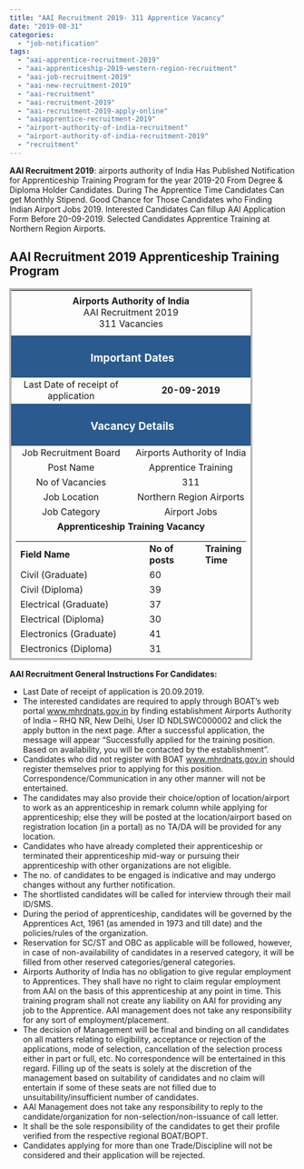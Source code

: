 ```yaml
---
title: "AAI Recruitment 2019- 311 Apprentice Vacancy"
date: "2019-08-31"
categories: 
  - "job-notification"
tags: 
  - "aai-apprentice-recruitment-2019"
  - "aai-apprenticeship-2019-western-region-recruitment"
  - "aai-job-recruitment-2019"
  - "aai-new-recruitment-2019"
  - "aai-recruitment"
  - "aai-recruitment-2019"
  - "aai-recruitment-2019-apply-online"
  - "aaiapprentice-recruitment-2019"
  - "airport-authority-of-india-recruitment"
  - "airport-authority-of-india-recruitment-2019"
  - "recruitment"
---
```


**AAI Recruitment 2019**: airports authority of India Has Published Notification for Apprenticeship Training Program for the year 2019-20 From Degree & Diploma Holder Candidates. During The Apprentice Time Candidates Can get Monthly Stipend. Good Chance for Those Candidates who Finding Indian Airport Jobs 2019. Interested Candidates Can fillup AAI Application Form Before 20-09-2019. Selected Candidates Apprentice Training at Northern Region Airports.

## AAI Recruitment 2019 Apprenticeship Training Program

<table style="height: 654px; width: 84.9475%; border-collapse: collapse; border-style: double;"><tbody><tr style="height: 80px;"><td style="width: 100%; text-align: center; height: 50px;" colspan="2"><strong><span style="font-size: 12pt;">Airports Authority of India</span></strong><div></div><span style="font-size: 12pt;">AAI Recruitment 2019</span><div></div><span style="font-size: 12pt;">311 Vacancies</span></td></tr><tr style="height: 30px;"><td style="width: 100%; height: 30px; background-color: #2a5a8e; text-align: center;" colspan="2"><h3><span style="color: #ffffff;"><strong>&nbsp;Important Dates</strong></span></h3></td></tr><tr style="height: 22px;"><td style="width: 50%; text-align: center; height: 22px;"><span style="font-size: 12pt;">Last Date of receipt of application</span></td><td style="width: 50%; text-align: center; height: 22px;"><strong><span style="font-size: 12pt;">20-09-2019</span></strong></td></tr><tr style="height: 30px;"><td style="width: 100%; height: 30px; background-color: #2a5a8e; text-align: center;" colspan="2"><h3><span style="color: #ffffff;"><strong>&nbsp;Vacancy Details</strong></span></h3></td></tr><tr style="height: 22px;"><td style="text-align: center; height: 22px; width: 50%;"><span style="font-size: 12pt;">Job Recruitment Board</span></td><td style="text-align: center; width: 50%;"><span style="font-size: 12pt;">Airports Authority of India</span></td></tr><tr><td style="text-align: center; width: 50%;"><span style="font-size: 12pt;">Post Name</span></td><td style="text-align: center; width: 50%;"><span style="font-size: 12pt;">Apprentice Training</span></td></tr><tr><td style="text-align: center; width: 50%;"><span style="font-size: 12pt;">No of Vacancies</span></td><td style="text-align: center; width: 50%;"><span style="font-size: 12pt;">311</span></td></tr><tr><td style="text-align: center; width: 50%;"><span style="font-size: 12pt;">Job Location</span></td><td style="text-align: center; width: 50%;"><span style="font-size: 12pt;">Northern Region Airports</span></td></tr><tr><td style="text-align: center; width: 50%;"><span style="font-size: 12pt;">Job Category</span></td><td style="text-align: center; width: 50%;"><span style="font-size: 12pt;">Airport Jobs</span></td></tr><tr><td style="text-align: center; width: 100%;" colspan="2"><span style="font-size: 12pt;"><strong>Apprenticeship Training Vacancy</strong></span><table style="border-collapse: collapse; width: 100%; height: 628px;"><tbody><tr style="height: 22px;"><td style="width: 56.5333%; height: 22px;"><span style="font-size: 12pt;"><strong>Field Name</strong></span></td><td style="width: 24.7999%; height: 22px;"><span style="font-size: 12pt;"><strong>No of posts</strong></span></td><td style="width: 18.6667%; height: 22px;"><span style="font-size: 12pt;"><strong>Training Time</strong></span></td></tr><tr style="height: 22px;"><td style="width: 56.5333%; height: 22px;"><span style="font-size: 12pt;">Civil (Graduate)</span></td><td style="width: 24.7999%; height: 22px;"><span style="font-size: 12pt;">60</span></td><td style="width: 18.6667%; height: 606px;" rowspan="20"><span style="font-size: 12pt;">1 Year</span></td></tr><tr style="height: 22px;"><td style="width: 56.5333%; height: 22px;"><span style="font-size: 12pt;">Civil (Diploma)</span></td><td style="width: 24.7999%; height: 22px;"><span style="font-size: 12pt;">39</span></td></tr><tr style="height: 22px;"><td style="width: 56.5333%; height: 22px;"><span style="font-size: 12pt;">Electrical (Graduate)</span></td><td style="width: 24.7999%; height: 22px;"><span style="font-size: 12pt;">37</span></td></tr><tr style="height: 22px;"><td style="width: 56.5333%; height: 22px;"><span style="font-size: 12pt;">Electrical (Diploma)</span></td><td style="width: 24.7999%; height: 22px;"><span style="font-size: 12pt;">30</span></td></tr><tr style="height: 22px;"><td style="width: 56.5333%; height: 22px;"><span style="font-size: 12pt;">Electronics (Graduate)</span></td><td style="width: 24.7999%; height: 22px;"><span style="font-size: 12pt;">41</span></td></tr><tr style="height: 22px;"><td style="width: 56.5333%; height: 22px;"><span style="font-size: 12pt;">Electronics (Diploma)</span></td><td style="width: 24.7999%; height: 22px;"><span style="font-size: 12pt;">31</span></td></tr><tr style="height: 22px;"><td style="width: 56.5333%; height: 22px;"><span style="font-size: 12pt;">Computer Science/ Information Technology (Graduate)</span></td><td style="width: 24.7999%; height: 22px;"><span style="font-size: 12pt;">19</span></td></tr><tr style="height: 22px;"><td style="width: 56.5333%; height: 22px;"><span style="font-size: 12pt;">Computer Science/ Information Technology (Diploma)</span></td><td style="width: 24.7999%; height: 22px;"><span style="font-size: 12pt;">9</span></td></tr><tr style="height: 22px;"><td style="width: 56.5333%; height: 22px;"><span style="font-size: 12pt;">Automobile (Graduate)</span></td><td style="width: 24.7999%; height: 22px;"><span style="font-size: 12pt;">4</span></td></tr><tr style="height: 22px;"><td style="width: 56.5333%; height: 22px;"><span style="font-size: 12pt;">Automobile (Diploma)</span></td><td style="width: 24.7999%; height: 22px;"><span style="font-size: 12pt;">9</span></td></tr><tr style="height: 22px;"><td style="width: 56.5333%; height: 22px;"><span style="font-size: 12pt;">Aeronautics/Aerospace (Graduate)</span></td><td style="width: 24.7999%; height: 22px;"><span style="font-size: 12pt;">2</span></td></tr><tr style="height: 22px;"><td style="width: 56.5333%; height: 22px;"><span style="font-size: 12pt;">Aeronautics/Aerospace (Diploma)</span></td><td style="width: 24.7999%; height: 22px;"><span style="font-size: 12pt;">2</span></td></tr><tr style="height: 22px;"><td style="width: 56.5333%; height: 22px;"><span style="font-size: 12pt;">Secretarial Practice (Graduate)</span></td><td style="width: 24.7999%; height: 22px;"><span style="font-size: 12pt;">10</span></td></tr><tr style="height: 22px;"><td style="width: 56.5333%; height: 22px;"><span style="font-size: 12pt;">Secretarial Practice (Diploma)</span></td><td style="width: 24.7999%; height: 22px;"><span style="font-size: 12pt;">3</span></td></tr><tr style="height: 22px;"><td style="width: 56.5333%; height: 22px;"><span style="font-size: 12pt;">Library Science (Graduate/Diploma)</span></td><td style="width: 24.7999%; height: 22px;"><span style="font-size: 12pt;">1</span></td></tr><tr style="height: 22px;"><td style="width: 56.5333%; height: 22px;"><span style="font-size: 12pt;">Material Management (Graduate/Diploma)</span></td><td style="width: 24.7999%; height: 22px;"><span style="font-size: 12pt;">1</span></td></tr><tr style="height: 22px;"><td style="width: 56.5333%; height: 22px;"><span style="font-size: 12pt;">Modern Office Management (Graduate/Diploma)</span></td><td style="width: 24.7999%; height: 22px;"><span style="font-size: 12pt;">10</span></td></tr><tr style="height: 22px;"><td style="width: 56.5333%; height: 22px;"><span style="font-size: 12pt;">. Refrigeration/Air Conditioning (Graduate/Diploma)</span></td><td style="width: 24.7999%; height: 22px;"><span style="font-size: 12pt;">1</span></td></tr><tr style="height: 22px;"><td style="width: 56.5333%; height: 22px;"><span style="font-size: 12pt;">Sound Engg. (Graduate/Diploma)</span></td><td style="width: 24.7999%; height: 22px;"><span style="font-size: 12pt;">1</span></td></tr><tr style="height: 22px;"><td style="width: 56.5333%; height: 22px;"><span style="font-size: 12pt;">Travel &amp; Tourism Management (Graduate/Diploma)</span></td><td style="width: 24.7999%; height: 22px;"><span style="font-size: 12pt;">1</span></td></tr></tbody></table></td></tr><tr style="height: 30px;"><td style="width: 100%; height: 30px; background-color: #2a5a8e; text-align: center;" colspan="2"><h3><span style="color: #ffffff;"><strong>AAI Apprentice Recruitment 2019 Eligibility Criteria&nbsp;</strong></span></h3></td></tr><tr style="height: 14px;"><td style="width: 50%; text-align: center; height: 14px;"><strong><span style="font-size: 12pt;">Education Qualification</span></strong></td><td style="width: 50%; text-align: center; height: 14px;"><strong><span style="font-size: 12pt;">Age Limits</span></strong></td></tr><tr style="height: 30px;"><td style="width: 50%; text-align: center; height: 30px;"><ul><li style="text-align: left;"><span style="font-size: 12pt;">Candidates passed degree/diploma on or after 2017 only are eligible.</span></li><li style="text-align: left;"><span style="font-size: 12pt;">Only Indian Nationals from the Northern Region are eligible</span></li></ul></td><td style="width: 50%; text-align: center; height: 30px;"><ul><li style="text-align: left;"><span style="font-size: 12pt;">Maximum Age 26 years as on 01.07.2019</span></li></ul></td></tr><tr style="height: 30px;"><td style="width: 100%; height: 30px; background-color: #2a5a8e; text-align: center;" colspan="2"><h3><span style="color: #ffffff;"><strong>Selection Process&nbsp;</strong></span></h3></td></tr><tr style="height: 30px;"><td style="text-align: center; height: 30px; width: 100%;" colspan="2"><ul><li style="text-align: left;"><span style="font-size: 12pt;">Selection will be based on Interview out of the shortlisted candidates on merit basis.</span></li><li style="text-align: left;"><span style="font-size: 12pt;">The selected candidates will be posted at the given locations in the Northern Region based on their registration location (in a portal).</span></li></ul></td></tr><tr><td style="width: 100%; background-color: #2a5a8e; text-align: center;" colspan="2"><span style="color: #ffffff;"><strong><span style="font-size: 12pt;">AAI Recruitment Monthly Stipend</span></strong></span></td></tr><tr><td style="text-align: center; width: 100%;" colspan="2"><ul><li style="text-align: left;"><span style="font-size: 12pt;">Graduate (Degree) Apprentices – Rs.15000/-</span></li><li style="text-align: left;"><span style="font-size: 12pt;">Technical (Diploma) Apprentices–Rs.12000/-</span></li></ul></td></tr><tr><td style="background-color: #2a5a8e; text-align: center; width: 100%;" colspan="2"><strong><span style="color: #ffffff;"><span style="font-size: 12pt;">Apprenticeship Training Location(Northern Region Airports)</span></span></strong></td></tr><tr><td style="width: 100%; text-align: center;" colspan="2"><span style="font-size: 12pt;">Leh, Srinagar, Jammu, Amritsar, Bhatinda, Ludhiana, Chandigarh, Jaipur, Jodhpur, Jaisalmer, Udaipur, Kishangarh, Bikaner, Kota, Lucknow, Kanpur, Gorakhpur, Agra, Varanasi, Shimla, Kullu, Kangra, Dehradun, Pantnagar, Khajuraho, Gwalior, Safdarjung Airport/CHQ/RHQ-NR, Delhi</span></td></tr><tr style="height: 30px;"><td style="width: 100%; height: 30px; background-color: #2a5a8e; text-align: center;" colspan="2"><h3><span style="color: #ffffff;"><strong>Important Links For Airport Authority of India Recruitment</strong></span></h3></td></tr><tr style="height: 36px;"><td style="width: 50%; text-align: center; height: 23px;"><strong><span style="font-size: 12pt;">Notification</span></strong></td><td style="width: 50%; text-align: center; height: 23px;"><a href="https://freegovtjobalert.in/wp-content/uploads/2019/08/Notification-AAI-Apprentice-Posts.pdf" target="_blank" rel="noopener noreferrer"><span style="font-size: 12pt;"><strong>Click Here</strong></span></a></td></tr><tr style="height: 10px;"><td style="width: 50%; text-align: center; height: 10px;"><strong><span style="font-size: 12pt;">&nbsp;Official Website</span></strong></td><td style="width: 50%; text-align: center; height: 10px;"><span style="font-size: 12pt;"><strong><a href="https://www.aai.aero/en" target="_blank" rel="noopener noreferrer">Click Here</a></strong></span></td></tr></tbody></table>

**AAI Recruitment General Instructions For Candidates:**

- Last Date of receipt of application is 20.09.2019.
- The interested candidates are required to apply through BOAT’s web portal www.mhrdnats.gov.in by finding establishment Airports Authority of India – RHQ NR, New Delhi, User ID NDLSWC000002 and click the apply button in the next page. After a successful application, the message will appear “Successfully applied for the training position. Based on availability, you will be contacted by the establishment”.
- Candidates who did not register with BOAT www.mhrdnats.gov.in should register themselves prior to applying for this position. Correspondence/Communication in any other manner will not be entertained.
- The candidates may also provide their choice/option of location/airport to work as an apprenticeship in remark column while applying for apprenticeship; else they will be posted at the location/airport based on registration location (in a portal) as no TA/DA will be provided for any location.
- Candidates who have already completed their apprenticeship or terminated their apprenticeship mid-way or pursuing their apprenticeship with other organizations are not eligible.
- The no. of candidates to be engaged is indicative and may undergo changes without any further notification.
- The shortlisted candidates will be called for interview through their mail ID/SMS.
- During the period of apprenticeship, candidates will be governed by the Apprentices Act, 1961 (as amended in 1973 and till date) and the policies/rules of the organization.
- Reservation for SC/ST and OBC as applicable will be followed, however, in case of non-availability of candidates in a reserved category, it will be filled from other reserved categories/general categories.
- Airports Authority of India has no obligation to give regular employment to Apprentices. They shall have no right to claim regular employment from AAI on the basis of this apprenticeship at any point in time. This training program shall not create any liability on AAI for providing any job to the Apprentice. AAI management does not take any responsibility for any sort of employment/placement.
- The decision of Management will be final and binding on all candidates on all matters relating to eligibility, acceptance or rejection of the applications, mode of selection, cancellation of the selection process either in part or full, etc. No correspondence will be entertained in this regard. Filling up of the seats is solely at the discretion of the management based on suitability of candidates and no claim will entertain if some of these seats are not filled due to unsuitability/insufficient number of candidates.
- AAI Management does not take any responsibility to reply to the candidate/organization for non-selection/non-issuance of call letter.
- It shall be the sole responsibility of the candidates to get their profile verified from the respective regional BOAT/BOPT.
- Candidates applying for more than one Trade/Discipline will not be considered and their application will be rejected.
